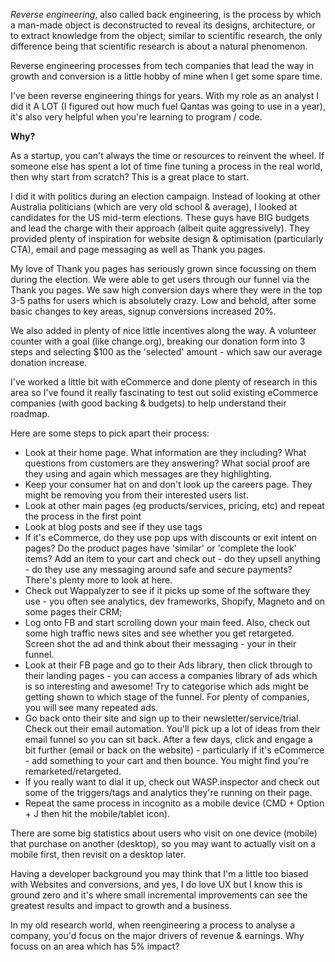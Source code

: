 _Reverse engineering_, also called back engineering, is the process by which a man-made object is deconstructed to reveal its designs, architecture, or to extract knowledge from the object; similar to scientific research, the only difference being that scientific research is about a natural phenomenon.

Reverse engineering processes from tech companies that lead the way in growth and conversion is a little hobby of mine when I get some spare time. 

I've been reverse engineering things for years. With my role as an analyst I did it A LOT (I figured out how much fuel Qantas was going to use in a year), it's also very helpful when you're learning to program / code.

**Why?**

As a startup, you can't always the time or resources to reinvent the wheel. If someone else has spent a lot of time fine tuning a process in the real world, then why start from scratch? This is a great place to start.

I did it with politics during an election campaign. Instead of looking at other Australia politicians (which are very old school & average), I looked at candidates for the US mid-term elections. These guys have BIG budgets and lead the charge with their approach (albeit quite aggressively). They provided plenty of inspiration for website design & optimisation (particularly CTA), email and page messaging as well as Thank you pages.

My love of Thank you pages has seriously grown since focussing on them during the election. We were able to get users through our funnel via the Thank you pages. We saw high conversion days where they were in the top 3-5 paths for users which is absolutely crazy. Low and behold, after some basic changes to key areas, signup conversions increased 20%.

We also added in plenty of nice little incentives along the way. A volunteer counter with a goal (like change.org), breaking our donation form into 3 steps and selecting $100 as the 'selected' amount - which saw our average donation increase.

I've worked a little bit with eCommerce and done plenty of research in this area so I've found it really fascinating to test out solid existing eCommerce companies (with good backing & budgets) to help understand their roadmap.

Here are some steps to pick apart their process:
* Look at their home page. What information are they including? What questions from customers are they answering? What social proof are they using and again which messages are they highlighting.
* Keep your consumer hat on and don't look up the careers page. They might be removing you from their interested users list.
* Look at other main pages (eg products/services, pricing, etc) and repeat the process in the first point
* Look at blog posts and see if they use tags
* If it's eCommerce, do they use pop ups with discounts or exit intent on pages? Do the product pages have 'similar' or 'complete the look' items? Add an item to your cart and check out - do they upsell anything - do they use any messaging around safe and secure payments? There's plenty more to look at here.
* Check out Wappalyzer to see if it picks up some of the software they use - you often see analytics, dev frameworks, Shopify, Magneto and on some pages their CRM;
* Log onto FB and start scrolling down your main feed. Also, check out some high traffic news sites and see whether you get retargeted. Screen shot the ad and think about their messaging - your in their funnel.
* Look at their FB page and go to their Ads library, then click through to their landing pages - you can access a companies library of ads which is so interesting and awesome! Try to categorise which ads might be getting shown to which stage of the funnel. For plenty of companies, you will see many repeated ads.
* Go back onto their site and sign up to their newsletter/service/trial. Check out their email automation. You'll pick up a lot of ideas from their email funnel so you can sit back. After a few days, click and engage a bit further (email or back on the website) - particularly if it's eCommerce - add something to your cart and then bounce. You might find you're remarketed/retargeted.
* If you really want to dial it up, check out WASP.inspector and check out some of the triggers/tags and analytics they're running on their page.
* Repeat the same process in incognito as a mobile device (CMD + Option + J then hit the mobile/tablet icon).

There are some big statistics about users who visit on one device (mobile) that purchase on another (desktop), so you may want to actually visit on a mobile first, then revisit on a desktop later.

Having a developer background you may think that I'm a little too biased with Websites and conversions, and yes, I do love UX but I know this is ground zero and it's where small incremental improvements can see the greatest results and impact to growth and a business.

In my old research world, when reengineering a process to analyse a company, you'd focus on the major drivers of revenue & earnings. Why focuss on an area which has 5% impact?
